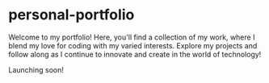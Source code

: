 # personal-portfolio
Welcome to my portfolio! Here, you'll find a collection of my work, where I blend my love for coding with my varied interests. Explore my projects and follow along as I continue to innovate and create in the world of technology!


Launching soon!
